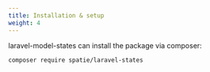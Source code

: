 ```yaml
---
title: Installation & setup
weight: 4
---
```


laravel-model-states can install the package via composer:

```bash
composer require spatie/laravel-states
```
